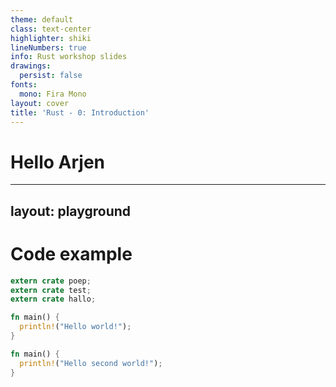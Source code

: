 ```yaml
---
theme: default
class: text-center
highlighter: shiki
lineNumbers: true
info: Rust workshop slides
drawings:
  persist: false
fonts:
  mono: Fira Mono
layout: cover
title: 'Rust - 0: Introduction'
---
```

# Hello Arjen

---
layout: playground
---
# Code example

```rust
extern crate poep;
extern crate test;
extern crate hallo;

fn main() {
  println!("Hello world!");
}
```

```rust
fn main() {
  println!("Hello second world!");
}
```